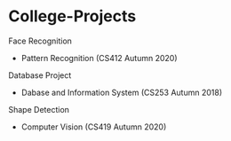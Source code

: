 # College-Projects

Face Recognition
 - Pattern Recognition (CS412 Autumn 2020)

Database Project
 - Dabase and Information System (CS253 Autumn 2018)

Shape Detection
 - Computer Vision (CS419 Autumn 2020)
 
